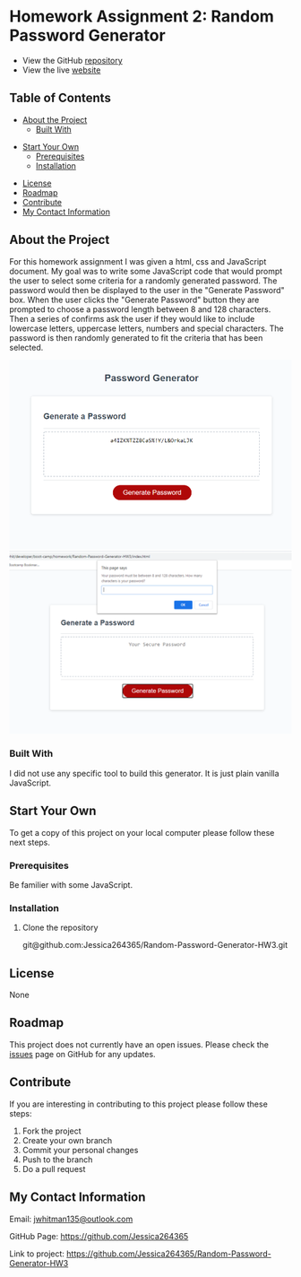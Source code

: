 # Homework Assignment 2: Random Password Generator

- View the GitHub [repository](https://github.com/Jessica264365/Random-Password-Generator-HW3)
- View the live [website](https://jessica264365.github.io/Random-Password-Generator-HW3/)

## Table of Contents

- [About the Project](https://github.com/Jessica264365/)
  - [Built With](https://github.com/Jessica264365/HW02-Responsive-Portfolio#built-with)

* [Start Your Own](https://github.com/Jessica264365/HW02-Responsive-Portfolio#start-your-own)
  - [Prerequisites](https://github.com/Jessica264365/HW02-Responsive-Portfolio#prerequisites)
  - [Installation](https://github.com/Jessica264365/HW02-Responsive-Portfolio#installation)

- [License](https://github.com/Jessica264365/HW02-Responsive-Portfolio#license)
- [Roadmap](https://github.com/Jessica264365/HW02-Responsive-Portfolio#roadmap)
- [Contribute](https://github.com/Jessica264365/HW02-Responsive-Portfolio#contribute)
- [My Contact Information](https://github.com/Jessica264365/HW02-Responsive-Portfolio#my-contact-information)

## About the Project

For this homework assignment I was given a html, css and JavaScript document. My goal was to write some JavaScript code that would prompt the user to
select some criteria for a randomly generated password. The password would then be displayed to the user in the "Generate Password" box. When the user clicks the "Generate Password" button they are prompted to choose a password length between 8 and 128 characters. Then a series of confirms ask the user if they would like to include lowercase letters, uppercase letters, numbers and special characters. The password is then randomly generated to fit the criteria that has been selected.

![](/images/passgen1.PNG) ![](/images/passgen2.PNG)

### Built With

I did not use any specific tool to build this generator. It is just plain vanilla JavaScript.

## Start Your Own

To get a copy of this project on your local computer please follow these next steps.

### Prerequisites

Be familier with some JavaScript.

### Installation

1. Clone the repository

   git@github.<span></span>com:Jessica264365/Random-Password-Generator-HW3.git

## License

None

## Roadmap

This project does not currently have an open issues. Please check the [issues](https://github.com/Jessica264365/HW02-Responsive-Portfolio/issues) page on GitHub for any updates.

## Contribute

If you are interesting in contributing to this project please follow these steps:

1. Fork the project
2. Create your own branch
3. Commit your personal changes
4. Push to the branch
5. Do a pull request

## My Contact Information

Email: jwhitman135@outlook.com

GitHub Page: https://github.com/Jessica264365

Link to project: https://github.com/Jessica264365/Random-Password-Generator-HW3
